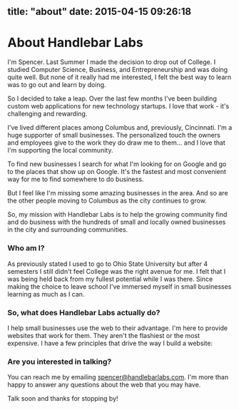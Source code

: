 title: "about"
date: 2015-04-15 09:26:18
---
<h1 class="text-center">About Handlebar Labs</h1>

I'm Spencer. Last Summer I made the decision to drop out of College. I studied Computer Science, Business, and Entrepreneurship and was doing quite well. But none of it really had me interested, I felt the best way to learn was to go out and learn by doing.

So I decided to take a leap. Over the last few months I've been building custom web applications for new technology startups. I love that work - it's challenging and rewarding.

I've lived different places among Columbus and, previously, Cincinnati. I'm a huge supporter of small businesses. The personalized touch the owners and employees give to the work they do draw me to them... and I love that I'm supporting the local community.

To find new businesses I search for what I'm looking for on Google and go to the places that show up on Google. It's the fastest and most convenient way for me to find somewhere to do business.

But I feel like I'm missing some amazing businesses in the area. And so are the other people moving to Columbus as the city continues to grow.

So, my mission with Handlebar Labs is to help the growing community find and do business with the hundreds of small and locally owned businesses in the city and surrounding communities.

### Who am I?

As previously stated I used to go to Ohio State University but after 4 semesters I still didn't feel College was the right avenue for me. I felt that I was being held back from my fullest potential while I was there. Since making the choice to leave school I've immersed myself in small businesses learning as much as I can.

### So, what does Handlebar Labs actually do?</h3>

I help small businesses use the web to their advantage. I'm here to provide websites that work for them. They aren't the flashiest or the most expensive. I have a few principles that drive the way I build a website:

### Are you interested in talking?</h3>

You can reach me by emailing [spencer@handlebarlabs.com](mailto:spencer@handlebarlabs.com). I'm more than happy to answer any questions about the web that you may have.

Talk soon and thanks for stopping by!
